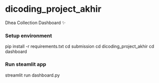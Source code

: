 # dicoding_project_akhir
Dhea Collection Dashboard ✨

### Setup environment
pip install -r requirements.txt
cd submission
cd dicoding_project_akhir
cd dashboard

### Run steamlit app
streamlit run dashboard.py
